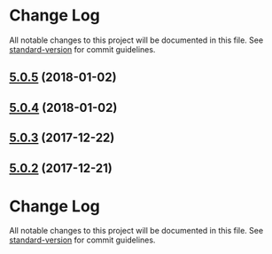 # Change Log

All notable changes to this project will be documented in this file. See [standard-version](https://github.com/conventional-changelog/standard-version) for commit guidelines.

<a name="5.0.5"></a>
## [5.0.5](https://github.com/raptorbox/raptor-app/compare/v5.0.4...v5.0.5) (2018-01-02)



<a name="5.0.4"></a>
## [5.0.4](https://github.com/raptorbox/raptor-app/compare/v5.0.3...v5.0.4) (2018-01-02)



<a name="5.0.3"></a>
## [5.0.3](https://github.com/raptorbox/raptor-app/compare/v5.0.2...v5.0.3) (2017-12-22)



<a name="5.0.2"></a>
## [5.0.2](https://github.com/raptorbox/raptor-app/compare/v5.0.1...v5.0.2) (2017-12-21)



# Change Log

All notable changes to this project will be documented in this file. See [standard-version](https://github.com/conventional-changelog/standard-version) for commit guidelines.
